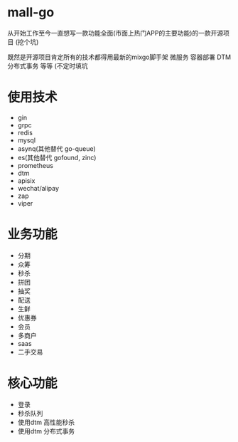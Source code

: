 # mall-go

从开始工作至今一直想写一款功能全面(市面上热门APP的主要功能)的一款开源项目 (挖个坑)

既然是开源项目肯定所有的技术都得用最新的mixgo脚手架 微服务 容器部署 DTM分布式事务 等等 (不定时填坑
# 使用技术
- gin
- grpc
- redis
- mysql
- asynq(其他替代 go-queue)
- es(其他替代 gofound, zinc)
- prometheus
- dtm
- apisix
- wechat/alipay
- zap
- viper

# 业务功能
- 分期
- 众筹
- 秒杀
- 拼团
- 抽奖
- 配送
- 生鲜
- 优惠券
- 会员
- 多商户
- saas
- 二手交易

# 核心功能
- 登录
- 秒杀队列
- 使用dtm 高性能秒杀
- 使用dtm 分布式事务